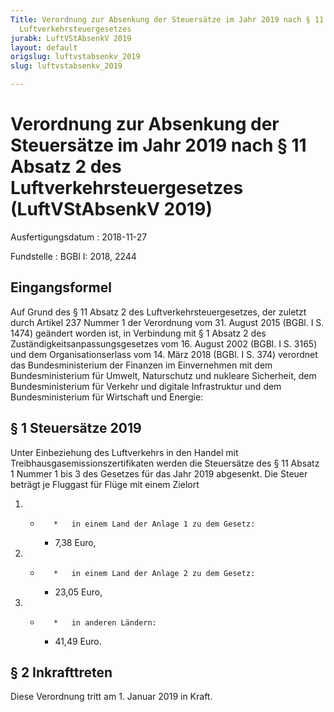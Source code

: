 ```yaml
---
Title: Verordnung zur Absenkung der Steuersätze im Jahr 2019 nach § 11 Absatz 2 des
  Luftverkehrsteuergesetzes
jurabk: LuftVStAbsenkV 2019
layout: default
origslug: luftvstabsenkv_2019
slug: luftvstabsenkv_2019

---
```


# Verordnung zur Absenkung der Steuersätze im Jahr 2019 nach § 11 Absatz 2 des Luftverkehrsteuergesetzes (LuftVStAbsenkV 2019)

Ausfertigungsdatum
:   2018-11-27

Fundstelle
:   BGBl I: 2018, 2244


## Eingangsformel

Auf Grund des § 11 Absatz 2 des Luftverkehrsteuergesetzes, der zuletzt
durch Artikel 237 Nummer 1 der Verordnung vom 31. August 2015 (BGBl. I
S. 1474) geändert worden ist, in Verbindung mit § 1 Absatz 2 des
Zuständigkeitsanpassungsgesetzes vom 16. August 2002 (BGBl. I S. 3165)
und dem Organisationserlass vom 14. März 2018 (BGBl. I S. 374)
verordnet das Bundesministerium der Finanzen im Einvernehmen mit dem
Bundesministerium für Umwelt, Naturschutz und nukleare Sicherheit, dem
Bundesministerium für Verkehr und digitale Infrastruktur und dem
Bundesministerium für Wirtschaft und Energie:


## § 1 Steuersätze 2019

Unter Einbeziehung des Luftverkehrs in den Handel mit
Treibhausgasemissionszertifikaten werden die Steuersätze des § 11
Absatz 1 Nummer 1 bis 3 des Gesetzes für das Jahr 2019 abgesenkt. Die
Steuer beträgt je Fluggast für Flüge mit einem Zielort

1.
    *        *   in einem Land der Anlage 1 zu dem Gesetz:

        *   7,38 Euro,





2.
    *        *   in einem Land der Anlage 2 zu dem Gesetz:

        *   23,05 Euro,





3.
    *        *   in anderen Ländern:

        *   41,49 Euro.








## § 2 Inkrafttreten

Diese Verordnung tritt am 1. Januar 2019 in Kraft.

